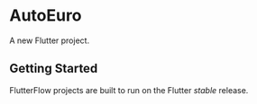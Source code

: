 # AutoEuro

A new Flutter project.

## Getting Started

FlutterFlow projects are built to run on the Flutter _stable_ release.
